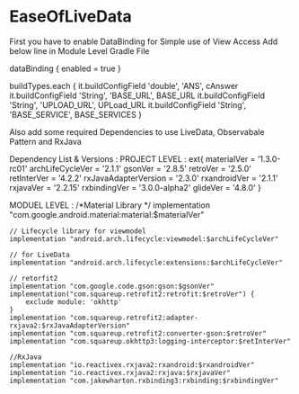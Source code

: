 # EaseOfLiveData

First you have to enable DataBinding for Simple use of View Access
Add below line in Module Level Gradle File

dataBinding {
        enabled = true
    }
    
buildTypes.each {
        it.buildConfigField 'double', 'ANS', cAnswer
        it.buildConfigField 'String', 'BASE_URL', BASE_URL
        it.buildConfigField 'String', 'UPLOAD_URL', UPLoad_URL
        it.buildConfigField 'String', 'BASE_SERVICE', BASE_SERVICES
    }
    
Also add some required Dependencies to use LiveData, Observabale Pattern and RxJava

Dependency List & Versions :
PROJECT LEVEL : 
ext{
        materialVer = '1.3.0-rc01'
        archLifeCycleVer = '2.1.1'
        gsonVer = '2.8.5'
        retroVer = '2.5.0'
        retInterVer = '4.2.2'
        rxJavaAdapterVersion = '2.3.0'
        rxandroidVer = '2.1.1'
        rxjavaVer = '2.2.15'
        rxbindingVer = '3.0.0-alpha2'
        glideVer = '4.8.0'
    }
        
MODUEL LEVEL :
    /*Material Library */
    implementation "com.google.android.material:material:$materialVer"

    // Lifecycle library for viewmodel
    implementation "android.arch.lifecycle:viewmodel:$archLifeCycleVer"

    // for LiveData
    implementation "android.arch.lifecycle:extensions:$archLifeCycleVer"

    // retorfit2
    implementation "com.google.code.gson:gson:$gsonVer"
    implementation("com.squareup.retrofit2:retrofit:$retroVer") {
        exclude module: 'okhttp'
    }
    implementation "com.squareup.retrofit2:adapter-rxjava2:$rxJavaAdapterVersion"
    implementation "com.squareup.retrofit2:converter-gson:$retroVer"
    implementation "com.squareup.okhttp3:logging-interceptor:$retInterVer"

    //RxJava
    implementation "io.reactivex.rxjava2:rxandroid:$rxandroidVer"
    implementation "io.reactivex.rxjava2:rxjava:$rxjavaVer"
    implementation "com.jakewharton.rxbinding3:rxbinding:$rxbindingVer"
    
